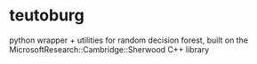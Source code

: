 # teutoburg
python wrapper + utilities for random decision forest, built on the MicrosoftResearch::Cambridge::Sherwood C++ library
